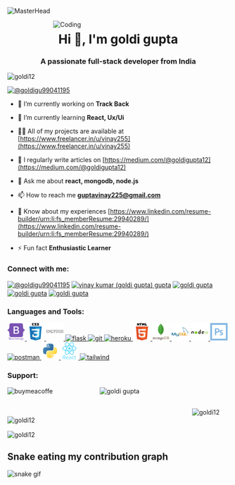 ![MasterHead](https://blog.zoho.com/wp-content/uploads/2019/08/new-Converted.gif)

<img align="right" alt="Coding" width="400" src="https://cdn.dribbble.com/users/1162077/screenshots/3848914/programmer.gif">


<h1 align="center">Hi 👋, I'm goldi gupta</h1>
<h3 align="center">A passionate full-stack developer from India</h3>

<p align="left"> <img src="https://komarev.com/ghpvc/?username=goldi12&label=Profile%20views&color=0e75b6&style=flat" alt="goldi12" /> </p>

<p align="left"> <a href="https://twitter.com/@goldigu99041195" target="blank"><img src="https://img.shields.io/twitter/follow/@goldigu99041195?logo=twitter&style=for-the-badge" alt="@goldigu99041195" /></a> </p>

- 🔭 I’m currently working on **Track Back**

- 🌱 I’m currently learning **React, Ux/Ui**

- 👨‍💻 All of my projects are available at [https://www.freelancer.in/u/vinay255](https://www.freelancer.in/u/vinay255)

- 📝 I regularly write articles on [https://medium.com/@goldigupta12](https://medium.com/@goldigupta12)

- 💬 Ask me about **react, mongodb, node.js**

- 📫 How to reach me **guptavinay225@gmail.com**

- 📄 Know about my experiences [https://www.linkedin.com/resume-builder/urn:li:fs_memberResume:29940289/](https://www.linkedin.com/resume-builder/urn:li:fs_memberResume:29940289/)

- ⚡ Fun fact **Enthusiastic Learner**

<h3 align="left">Connect with me:</h3>
<p align="left">
<a href="https://twitter.com/@goldigu99041195" target="blank"><img align="center" src="https://raw.githubusercontent.com/rahuldkjain/github-profile-readme-generator/master/src/images/icons/Social/twitter.svg" alt="@goldigu99041195" height="30" width="40" /></a>
<a href="https://linkedin.com/in/vinay kumar (goldi gupta) gupta" target="blank"><img align="center" src="https://raw.githubusercontent.com/rahuldkjain/github-profile-readme-generator/master/src/images/icons/Social/linked-in-alt.svg" alt="vinay kumar (goldi gupta) gupta" height="30" width="40" /></a>
<a href="https://fb.com/goldi gupta" target="blank"><img align="center" src="https://raw.githubusercontent.com/rahuldkjain/github-profile-readme-generator/master/src/images/icons/Social/facebook.svg" alt="goldi gupta" height="30" width="40" /></a>
<a href="https://medium.com/goldi gupta" target="blank"><img align="center" src="https://raw.githubusercontent.com/rahuldkjain/github-profile-readme-generator/master/src/images/icons/Social/medium.svg" alt="goldi gupta" height="30" width="40" /></a>
<a href="https://discord.gg/goldi gupta" target="blank"><img align="center" src="https://raw.githubusercontent.com/rahuldkjain/github-profile-readme-generator/master/src/images/icons/Social/discord.svg" alt="goldi gupta" height="30" width="40" /></a>
</p>

<h3 align="left">Languages and Tools:</h3>
<p align="left"> <a href="https://getbootstrap.com" target="_blank" rel="noreferrer"> <img src="https://raw.githubusercontent.com/devicons/devicon/master/icons/bootstrap/bootstrap-plain-wordmark.svg" alt="bootstrap" width="40" height="40"/> </a> <a href="https://www.w3schools.com/css/" target="_blank" rel="noreferrer"> <img src="https://raw.githubusercontent.com/devicons/devicon/master/icons/css3/css3-original-wordmark.svg" alt="css3" width="40" height="40"/> </a> <a href="https://expressjs.com" target="_blank" rel="noreferrer"> <img src="https://raw.githubusercontent.com/devicons/devicon/master/icons/express/express-original-wordmark.svg" alt="express" width="40" height="40"/> </a> <a href="https://flask.palletsprojects.com/" target="_blank" rel="noreferrer"> <img src="https://www.vectorlogo.zone/logos/pocoo_flask/pocoo_flask-icon.svg" alt="flask" width="40" height="40"/> </a> <a href="https://git-scm.com/" target="_blank" rel="noreferrer"> <img src="https://www.vectorlogo.zone/logos/git-scm/git-scm-icon.svg" alt="git" width="40" height="40"/> </a> <a href="https://heroku.com" target="_blank" rel="noreferrer"> <img src="https://www.vectorlogo.zone/logos/heroku/heroku-icon.svg" alt="heroku" width="40" height="40"/> </a> <a href="https://www.w3.org/html/" target="_blank" rel="noreferrer"> <img src="https://raw.githubusercontent.com/devicons/devicon/master/icons/html5/html5-original-wordmark.svg" alt="html5" width="40" height="40"/> </a> <a href="https://www.mongodb.com/" target="_blank" rel="noreferrer"> <img src="https://raw.githubusercontent.com/devicons/devicon/master/icons/mongodb/mongodb-original-wordmark.svg" alt="mongodb" width="40" height="40"/> </a> <a href="https://www.mysql.com/" target="_blank" rel="noreferrer"> <img src="https://raw.githubusercontent.com/devicons/devicon/master/icons/mysql/mysql-original-wordmark.svg" alt="mysql" width="40" height="40"/> </a> <a href="https://nodejs.org" target="_blank" rel="noreferrer"> <img src="https://raw.githubusercontent.com/devicons/devicon/master/icons/nodejs/nodejs-original-wordmark.svg" alt="nodejs" width="40" height="40"/> </a> <a href="https://www.photoshop.com/en" target="_blank" rel="noreferrer"> <img src="https://raw.githubusercontent.com/devicons/devicon/master/icons/photoshop/photoshop-line.svg" alt="photoshop" width="40" height="40"/> </a> <a href="https://postman.com" target="_blank" rel="noreferrer"> <img src="https://www.vectorlogo.zone/logos/getpostman/getpostman-icon.svg" alt="postman" width="40" height="40"/> </a> <a href="https://www.python.org" target="_blank" rel="noreferrer"> <img src="https://raw.githubusercontent.com/devicons/devicon/master/icons/python/python-original.svg" alt="python" width="40" height="40"/> </a> <a href="https://reactjs.org/" target="_blank" rel="noreferrer"> <img src="https://raw.githubusercontent.com/devicons/devicon/master/icons/react/react-original-wordmark.svg" alt="react" width="40" height="40"/> </a> <a href="https://tailwindcss.com/" target="_blank" rel="noreferrer"> <img src="https://www.vectorlogo.zone/logos/tailwindcss/tailwindcss-icon.svg" alt="tailwind" width="40" height="40"/> </a> </p>

<h3 align="left">Support:</h3>
<p><a href="https://www.buymeacoffee.com/buymeacoffe"> <img align="left" src="https://cdn.buymeacoffee.com/buttons/v2/default-yellow.png" height="50" width="210" alt="buymeacoffe" /></a><a href="https://ko-fi.com/goldi gupta"> <img align="left" src="https://cdn.ko-fi.com/cdn/kofi3.png?v=3" height="50" width="210" alt="goldi gupta" /></a></p><br><br>

<p><img align="left" src="https://github-readme-stats.vercel.app/api/top-langs?username=goldi12&show_icons=true&locale=en&layout=compact" alt="goldi12" /></p>

<p>&nbsp;<img align="center" src="https://github-readme-stats.vercel.app/api?username=goldi12&show_icons=true&locale=en" alt="goldi12" /></p>

<p><img align="center" src="https://github-readme-streak-stats.herokuapp.com/?user=goldi12&" alt="goldi12" /></p>



## Snake eating my contribution graph

![snake gif](https://github.com/Goldi12/Goldi12/blob/output/github-contribution-grid-snake.gif)

